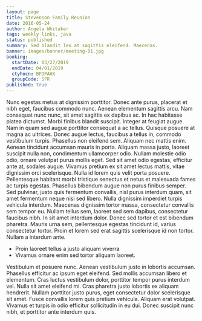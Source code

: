 ```yaml
---
layout: page
title: Stevenson Family Reunion
date: 2016-05-24
author: Angela Whitaker
tags: weekly links, java
status: published
summary: Sed blandit leo at sagittis eleifend. Maecenas.
banner: images/banner/meeting-01.jpg
booking:
  startDate: 03/27/2019
  endDate: 04/01/2019
  ctyhocn: BFDPAHX
  groupCode: SFR
published: true
---
```

Nunc egestas metus at dignissim porttitor. Donec ante purus, placerat et nibh eget, faucibus commodo nunc. Aenean elementum sagittis arcu. Nam consequat nunc nunc, sit amet sagittis ex dapibus ac. In hac habitasse platea dictumst. Morbi finibus blandit suscipit. Integer at feugiat augue. Nam in quam sed augue porttitor consequat a ac tellus. Quisque posuere at magna ac ultrices. Donec augue lectus, faucibus a tellus in, commodo vestibulum turpis. Phasellus non eleifend sem. Aliquam nec mattis enim. Aenean tincidunt accumsan mauris in porta.
Aliquam massa justo, laoreet suscipit nulla non, condimentum ullamcorper odio. Nullam molestie odio odio, ornare volutpat purus mollis eget. Sed sit amet odio egestas, efficitur ante at, sodales augue. Vivamus pretium ex sit amet lectus mattis, vitae dignissim orci scelerisque. Nulla id lorem quis velit porta posuere. Pellentesque habitant morbi tristique senectus et netus et malesuada fames ac turpis egestas. Phasellus bibendum augue non purus finibus semper. Sed pulvinar, justo quis fermentum convallis, nisl purus interdum quam, sit amet fermentum neque nisi sed libero. Nulla dignissim imperdiet turpis vehicula interdum. Maecenas dignissim tortor massa, consectetur convallis sem tempor eu. Nullam tellus sem, laoreet sed sem dapibus, consectetur faucibus nibh. In sit amet interdum dolor. Donec sed tortor et est bibendum pharetra. Mauris urna sem, pellentesque egestas tincidunt id, varius consectetur tortor. Proin et lorem sed erat sagittis scelerisque id non tortor. Nullam a interdum ante.

* Proin laoreet tellus a justo aliquam viverra
* Vivamus ornare enim sed tortor aliquam laoreet.

Vestibulum et posuere nunc. Aenean vestibulum justo in lobortis accumsan. Phasellus efficitur ac ipsum eget eleifend. Sed mollis accumsan libero et elementum. Cras luctus vestibulum dolor, porttitor tempor purus interdum vel. Nulla sit amet eleifend mi. Cras pharetra justo lobortis ex aliquam hendrerit. Nullam porttitor justo purus, eget consectetur dolor scelerisque sit amet. Fusce convallis lorem quis pretium vehicula. Aliquam erat volutpat. Vivamus et turpis in odio efficitur sollicitudin in eu dui. Donec suscipit nunc nibh, et porttitor ante interdum quis.
